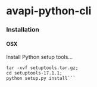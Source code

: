 # avapi-python-cli

### Installation
#### OSX

Install Python setup tools...

```curl -o setuptools.tar.gz https://pypi.python.org/packages/source/s/setuptools/setuptools-17.1.1.tar.gz#md5=7edec6cc30aca5518fa9bad42ff0179b;
tar -xvf setuptools.tar.gz;
cd setuptools-17.1.1;
python setup.py install```



